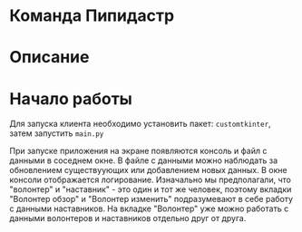 # Команда Пипидастр

# Описание

# Начало работы

Для запуска клиента необходимо установить пакет: `customtkinter`, затем запустить `main.py`

При запуске приложения на экране появляются консоль и файл с данными в соседнем окне.
В файле с данными можно наблюдать за обновлением существуующих или добавлением новых данных.
В окне консоли отображается логирование.
Изначально мы предполагали, что "волонтер" и "наставник" - это один и тот же человек, поэтому вкладки "Волонтер обзор" и "Волонтер изменить" подразумевают
в себе работу с данными наставников. На вкладке "Волонтер" уже можно работать с данными волонтеров и наставников отдельно друг от друга.
